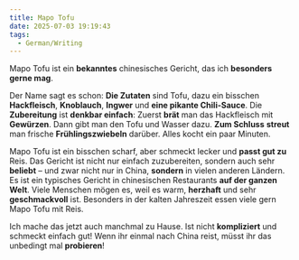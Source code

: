 ```yaml
---
title: Mapo Tofu
date: 2025-07-03 19:19:43
tags: 
  - German/Writing
---
```


Mapo Tofu ist ein **bekanntes** chinesisches Gericht, das ich **besonders gerne mag**.

Der Name sagt es schon: **Die Zutaten** sind Tofu, dazu ein bisschen **Hackfleisch**, **Knoblauch**, **Ingwer** und **eine pikante Chili-Sauce**. Die **Zubereitung** ist **denkbar einfach**: Zuerst **brät** man das Hackfleisch mit **Gewürzen**. Dann gibt man den Tofu und Wasser dazu. **Zum Schluss** **streut** man frische **Frühlingszwiebeln** darüber. Alles kocht ein paar Minuten.

Mapo Tofu ist ein bisschen scharf, aber schmeckt lecker und **passt gut zu** Reis. Das Gericht ist nicht nur einfach zuzubereiten, sondern auch sehr **beliebt** – und zwar nicht nur in China, **sondern** in vielen anderen Ländern. Es ist ein typisches Gericht in chinesischen Restaurants **auf der ganzen Welt**. Viele Menschen mögen es, weil es warm, **herzhaft** und sehr **geschmackvoll** ist. Besonders in der kalten Jahreszeit essen viele gern Mapo Tofu mit Reis.

Ich mache das jetzt auch manchmal zu Hause. Ist nicht **kompliziert** und schmeckt einfach gut! Wenn ihr einmal nach China reist, müsst ihr das unbedingt mal **probieren**!
